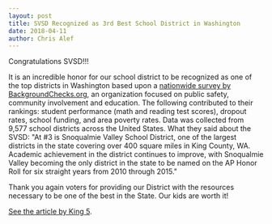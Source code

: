 ```yaml
---
layout: post
title: SVSD Recognized as 3rd Best School District in Washington
date: 2018-04-11
author: Chris Alef
---
```

Congratulations SVSD!!!

It is an incredible honor for our school district to be recognized as one of the top districts in Washington based upon a [nationwide survey by BackgroundChecks.org](https://backgroundchecks.org/top-school-districts-in-washington-2018.html), an organization focused on public safety, community involvement and education. The following contributed to their rankings: student performance (math and reading test scores), dropout rates, school funding, and area poverty rates. Data was collected from 9,577 school districts across the United States. 
What they said about the SVSD: "At #3 is Snoqualmie Valley School District, one of the largest districts in the state covering over 400 square miles in King County, WA. Academic achievement in the district continues to improve, with Snoqualmie Valley becoming the only district in the state to be named on the AP Honor Roll for six straight years from 2010 through 2015."

Thank you again voters for providing our District with the resources necessary to be one of the best in the State. Our kids are worth it!

[See the article by King 5](https://www.king5.com/article/news/local/top-school-districts-named-in-washington/281-537142508).

